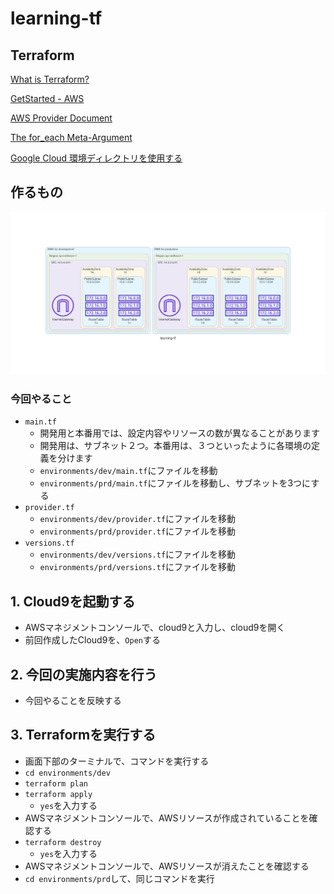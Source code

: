 # learning-tf

## Terraform
[What is Terraform?](https://developer.hashicorp.com/terraform/intro)

[GetStarted - AWS](https://developer.hashicorp.com/terraform/tutorials/aws-get-started)

[AWS Provider Document](https://registry.terraform.io/providers/hashicorp/aws/latest/docs)

[The for_each Meta-Argument](https://developer.hashicorp.com/terraform/language/meta-arguments/for_each)

[Google Cloud 環境ディレクトリを使用する](https://cloud.google.com/docs/terraform/best-practices-for-terraform#environment-directories)

## 作るもの
![image](/img/learning-tf.png)

### 今回やること
- `main.tf`
  - 開発用と本番用では、設定内容やリソースの数が異なることがあります
  - 開発用は、サブネット２つ。本番用は、３つといったように各環境の定義を分けます
  - `environments/dev/main.tf`にファイルを移動
  - `environments/prd/main.tf`にファイルを移動し、サブネットを3つにする
- `provider.tf`
  - `environments/dev/provider.tf`にファイルを移動
  - `environments/prd/provider.tf`にファイルを移動
- `versions.tf`
  - `environments/dev/versions.tf`にファイルを移動
  - `environments/prd/versions.tf`にファイルを移動

## 1. Cloud9を起動する
- AWSマネジメントコンソールで、cloud9と入力し、cloud9を開く
- 前回作成したCloud9を、`Open`する

## 2. 今回の実施内容を行う
- 今回やることを反映する

## 3. Terraformを実行する
- 画面下部のターミナルで、コマンドを実行する
- `cd environments/dev`
- `terraform plan`
- `terraform apply`
  - `yes`を入力する
- AWSマネジメントコンソールで、AWSリソースが作成されていることを確認する
- `terraform destroy`
  - `yes`を入力する
- AWSマネジメントコンソールで、AWSリソースが消えたことを確認する
- `cd environments/prd`して、同じコマンドを実行

